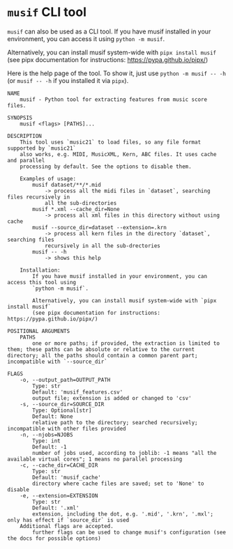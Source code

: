 # `musif` CLI tool

`musif` can also be used as a CLI tool.
If you have musif installed in your environment, you can access it using
`python -m musif`.

Alternatively, you can install musif system-wide with `pipx install musif`
(see pipx documentation for instructions: https://pypa.github.io/pipx/)

Here is the help page of the tool. To show it, just use `python -m musif -- -h` (or
`musif -- -h` if you installed it via `pipx`).

```
NAME
    musif - Python tool for extracting features from music score files.

SYNOPSIS
    musif <flags> [PATHS]...

DESCRIPTION
    This tool uses `music21` to load files, so any file format supported by `music21`
    also works, e.g. MIDI, MusicXML, Kern, ABC files. It uses cache and parallel
    processing by default. See the options to disable them.

    Examples of usage:
        musif dataset/**/*.mid
            -> process all the midi files in `dataset`, searching files recursively in
            all the sub-directories
        musif *.xml --cache_dir=None
            -> process all xml files in this directory without using cache
        musif --source_dir=dataset --extension=.krn
            -> process all kern files in the directory `dataset`, searching files
            recursively in all the sub-drectories
        musif -- -h
            -> shows this help

    Installation:
        If you have musif installed in your environment, you can access this tool using
        `python -m musif`.

        Alternatively, you can install musif system-wide with `pipx install musif`
        (see pipx documentation for instructions: https://pypa.github.io/pipx/)

POSITIONAL ARGUMENTS
    PATHS
        one or more paths; if provided, the extraction is limited to them; these paths can be absolute or relative to the current directory; all the paths should contain a common parent part; incompatible with `--source_dir`

FLAGS
    -o, --output_path=OUTPUT_PATH
        Type: str
        Default: 'musif_features.csv'
        output file; extension is added or changed to 'csv'
    -s, --source_dir=SOURCE_DIR
        Type: Optional[str]
        Default: None 
        relative path to the directory; searched recursively; incompatible with other files provided
    -n, --njobs=NJOBS
        Type: int
        Default: -1
        number of jobs used, according to joblib: -1 means "all the available virtual cores"; 1 means no parallel processing
    -c, --cache_dir=CACHE_DIR
        Type: str
        Default: 'musif_cache'
        directory where cache files are saved; set to 'None' to disable
    -e, --extension=EXTENSION
        Type: str
        Default: '.xml'
        extension, including the dot, e.g. '.mid', '.krn', '.mxl'; only has effect if `source_dir` is used
    Additional flags are accepted.
        further flags can be used to change musif's configuration (see the docs for possible options)
```
